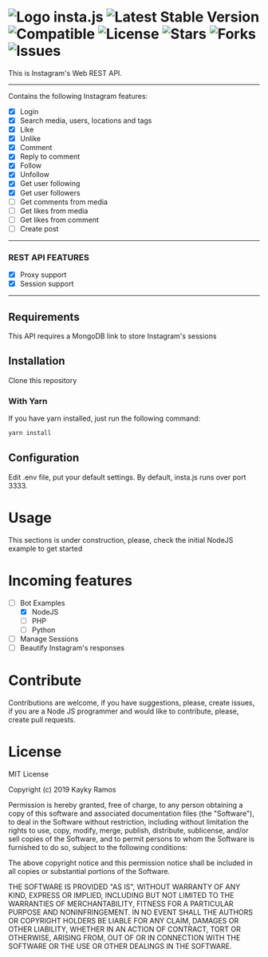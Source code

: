 # ![Logo](https://raw.githubusercontent.com/kaykyr/insta.js/master/assets/instagram.png) insta.js ![Latest Stable Version](https://img.shields.io/badge/stable-v1.1.2-blue.svg) ![Compatible](https://img.shields.io/badge/nodejs-10.16.0-green.svg) ![License](https://img.shields.io/github/license/kaykyr/insta.js.svg) ![Stars](https://img.shields.io/github/stars/kaykyr/insta.js.svg) ![Forks](https://img.shields.io/github/forks/kaykyr/insta.js.svg) ![Issues](https://img.shields.io/github/issues/kaykyr/insta.js.svg)

This is Instagram's Web REST API.

----------
Contains the following Instagram features:

- [x] Login
- [x] Search media, users, locations and tags
- [x] Like
- [x] Unlike
- [x] Comment
- [x] Reply to comment
- [x] Follow
- [x] Unfollow
- [x] Get user following
- [x] Get user followers
- [ ] Get comments from media
- [ ] Get likes from media
- [ ] Get likes from comment
- [ ] Create post
----------
### REST API FEATURES
- [x] Proxy support
- [x] Session support
----------
## Requirements
This API requires a MongoDB link to store Instagram's sessions

## Installation
Clone this repository

### With Yarn

If you have yarn installed, just run the following command:
```sh
yarn install
```

## Configuration
Edit .env file, put your default settings.
By default, insta.js runs over port 3333.

# Usage
This sections is under construction, please, check the initial NodeJS example to get started

# Incoming features
- [ ] Bot Examples
    - [x] NodeJS
    - [ ] PHP
    - [ ] Python
- [ ] Manage Sessions
- [ ] Beautify Instagram's responses

# Contribute
Contributions are welcome, if you have suggestions, please, create issues, if you are a Node JS programmer and would like to contribute, please, create pull requests.

# License
MIT License

Copyright (c) 2019 Kayky Ramos

Permission is hereby granted, free of charge, to any person obtaining a copy
of this software and associated documentation files (the "Software"), to deal
in the Software without restriction, including without limitation the rights
to use, copy, modify, merge, publish, distribute, sublicense, and/or sell
copies of the Software, and to permit persons to whom the Software is
furnished to do so, subject to the following conditions:

The above copyright notice and this permission notice shall be included in all
copies or substantial portions of the Software.

THE SOFTWARE IS PROVIDED "AS IS", WITHOUT WARRANTY OF ANY KIND, EXPRESS OR
IMPLIED, INCLUDING BUT NOT LIMITED TO THE WARRANTIES OF MERCHANTABILITY,
FITNESS FOR A PARTICULAR PURPOSE AND NONINFRINGEMENT. IN NO EVENT SHALL THE
AUTHORS OR COPYRIGHT HOLDERS BE LIABLE FOR ANY CLAIM, DAMAGES OR OTHER
LIABILITY, WHETHER IN AN ACTION OF CONTRACT, TORT OR OTHERWISE, ARISING FROM,
OUT OF OR IN CONNECTION WITH THE SOFTWARE OR THE USE OR OTHER DEALINGS IN THE
SOFTWARE.
